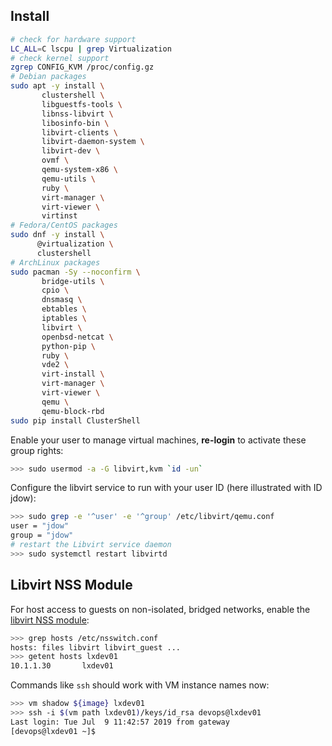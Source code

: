## Install

```bash
# check for hardware support
LC_ALL=C lscpu | grep Virtualization
# check kernel support
zgrep CONFIG_KVM /proc/config.gz
# Debian packages
sudo apt -y install \
       clustershell \
       libguestfs-tools \
       libnss-libvirt \
       libosinfo-bin \
       libvirt-clients \
       libvirt-daemon-system \
       libvirt-dev \
       ovmf \
       qemu-system-x86 \
       qemu-utils \
       ruby \
       virt-manager \
       virt-viewer \
       virtinst
# Fedora/CentOS packages
sudo dnf -y install \
      @virtualization \
      clustershell
# ArchLinux packages
sudo pacman -Sy --noconfirm \
       bridge-utils \
       cpio \
       dnsmasq \
       ebtables \
       iptables \
       libvirt \
       openbsd-netcat \
       python-pip \
       ruby \
       vde2 \
       virt-install \
       virt-manager \
       virt-viewer \
       qemu \
       qemu-block-rbd
sudo pip install ClusterShell
```

Enable your user to manage virtual machines, **re-login** to activate these group rights:

```bash
>>> sudo usermod -a -G libvirt,kvm `id -un`      
```

Configure the libvirt service to run with your user ID (here illustrated with ID jdow):

```bash
>>> sudo grep -e '^user' -e '^group' /etc/libvirt/qemu.conf
user = "jdow"
group = "jdow"
# restart the Libvirt service daemon
>>> sudo systemctl restart libvirtd
```

## Libvirt NSS Module

For host access to guests on non-isolated, bridged networks, enable the [libvirt NSS module][01]:

```bash
>>> grep hosts /etc/nsswitch.conf
hosts: files libvirt libvirt_guest ...
>>> getent hosts lxdev01
10.1.1.30       lxdev01
```

Commands like `ssh` should work with VM instance names now:

```bash
>>> vm shadow ${image} lxdev01
>>> ssh -i $(vm path lxdev01)/keys/id_rsa devops@lxdev01
Last login: Tue Jul  9 11:42:57 2019 from gateway
[devops@lxdev01 ~]$
```

[01]: https://libvirt.org/nss.html
